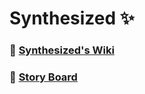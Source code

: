 # Synthesized :sparkles:

### :open_book: [Synthesized's Wiki](https://github.com/synthesized-io/home/wiki)

### :rocket: [Story Board](https://github.com/orgs/synthesized-io/projects/13)

